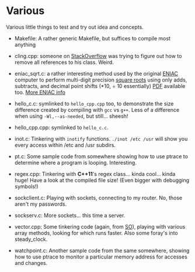 Various
=======

Various little things to test and try out idea and concepts.

* Makefile: A rather generic Makefile, but suffices to compile most anything

* cling.cpp: someone on [StackOverflow][1] was trying to figure out how to remove all references
    to his class.  Weird.

* eniac_sqrt.c: a rather interesting method used by the original [ENIAC][4] computer to perform
    multi-digit precision [square roots][2] using only adds, subtracts, and decimal point shifts
    (*10, ÷ 10 essentially) [PDF][3] available too. [More ENIAC info][5]

* hello_c.c: symlinked to `hello_cpp.cpp` too, to demonstrate the size difference created by
    compiling with `gcc` vs `g++`.  Less of a difference when using `-Wl,--as-needed`, but
    still... sheesh!

* hello_cpp.cpp: symlinked to `hello_c.c`.

* inot.c: Tinkering with `inotify` functions.  `./inot /etc /usr` will show you every access
    within /etc and /usr subdirs.

* pt.c: Some sample code from somewhere showing how to use ptrace to determine where a program is
    looping.  Interesting.

* regex.cpp: Tinkering with __C++11__'s regex class... kinda cool... kinda huge! Have a look at
    the compiled file size! (Even bigger with debugging symbols!)

* sockclient.c: Playing with sockets, connecting to my router.  No, those aren't my passwords.

* sockserv.c: More sockets... this time a server.

* vector.cpp: Some tinkering code (again, from [SO][1]), playing with various array methods,
    looking for which runs faster.  Also some foray's into steady_clock.

* watchpoint.c: Another sample code from the same somewhere, showing how to use ptrace to monitor
    a particular memory address for accesses and changes.

[1]: http://stackoverflow.com
[2]: http://www4.wittenberg.edu/academics/mathcomp/bjsdir/ENIACSquareRoot.htm
[3]: http://www4.wittenberg.edu/academics/mathcomp/bjsdir/HowTheENIACTookASquareRoot011909.pdf
[4]: http://en.wikipedia.org/wiki/ENIAC
[5]: http://ftp.arl.mil/mike/comphist/eniac-story.html
